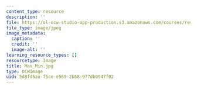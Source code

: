 ```yaml
---
content_type: resource
description: ''
file: https://ol-ocw-studio-app-production.s3.amazonaws.com/courses/res-18-005-highlights-of-calculus-spring-2010/5d8fd5aaf5cee5692b68977db0947f02_Max_Min.jpg
file_type: image/jpeg
image_metadata:
  caption: ''
  credit: ''
  image-alt: ''
learning_resource_types: []
resourcetype: Image
title: Max_Min.jpg
type: OCWImage
uid: 5d8fd5aa-f5ce-e569-2b68-977db0947f02
---
```

